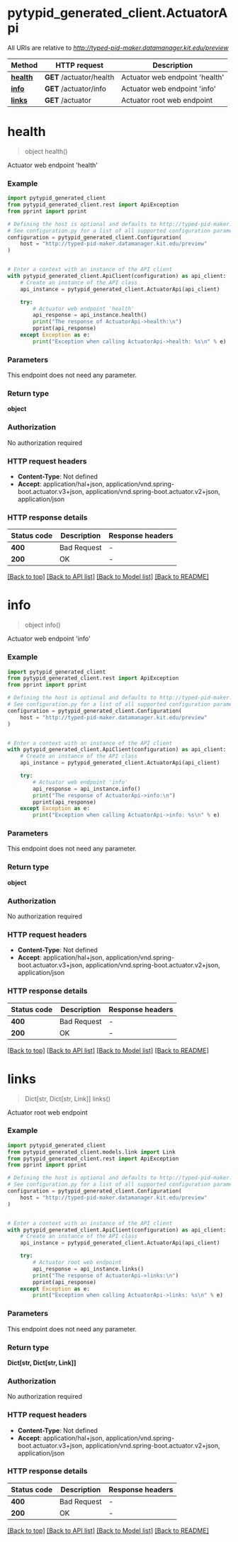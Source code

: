 # pytypid_generated_client.ActuatorApi

All URIs are relative to *http://typed-pid-maker.datamanager.kit.edu/preview*

Method | HTTP request | Description
------------- | ------------- | -------------
[**health**](ActuatorApi.md#health) | **GET** /actuator/health | Actuator web endpoint &#39;health&#39;
[**info**](ActuatorApi.md#info) | **GET** /actuator/info | Actuator web endpoint &#39;info&#39;
[**links**](ActuatorApi.md#links) | **GET** /actuator | Actuator root web endpoint


# **health**
> object health()

Actuator web endpoint 'health'

### Example


```python
import pytypid_generated_client
from pytypid_generated_client.rest import ApiException
from pprint import pprint

# Defining the host is optional and defaults to http://typed-pid-maker.datamanager.kit.edu/preview
# See configuration.py for a list of all supported configuration parameters.
configuration = pytypid_generated_client.Configuration(
    host = "http://typed-pid-maker.datamanager.kit.edu/preview"
)


# Enter a context with an instance of the API client
with pytypid_generated_client.ApiClient(configuration) as api_client:
    # Create an instance of the API class
    api_instance = pytypid_generated_client.ActuatorApi(api_client)

    try:
        # Actuator web endpoint 'health'
        api_response = api_instance.health()
        print("The response of ActuatorApi->health:\n")
        pprint(api_response)
    except Exception as e:
        print("Exception when calling ActuatorApi->health: %s\n" % e)
```



### Parameters

This endpoint does not need any parameter.

### Return type

**object**

### Authorization

No authorization required

### HTTP request headers

 - **Content-Type**: Not defined
 - **Accept**: application/hal+json, application/vnd.spring-boot.actuator.v3+json, application/vnd.spring-boot.actuator.v2+json, application/json

### HTTP response details

| Status code | Description | Response headers |
|-------------|-------------|------------------|
**400** | Bad Request |  -  |
**200** | OK |  -  |

[[Back to top]](#) [[Back to API list]](../README.md#documentation-for-api-endpoints) [[Back to Model list]](../README.md#documentation-for-models) [[Back to README]](../README.md)

# **info**
> object info()

Actuator web endpoint 'info'

### Example


```python
import pytypid_generated_client
from pytypid_generated_client.rest import ApiException
from pprint import pprint

# Defining the host is optional and defaults to http://typed-pid-maker.datamanager.kit.edu/preview
# See configuration.py for a list of all supported configuration parameters.
configuration = pytypid_generated_client.Configuration(
    host = "http://typed-pid-maker.datamanager.kit.edu/preview"
)


# Enter a context with an instance of the API client
with pytypid_generated_client.ApiClient(configuration) as api_client:
    # Create an instance of the API class
    api_instance = pytypid_generated_client.ActuatorApi(api_client)

    try:
        # Actuator web endpoint 'info'
        api_response = api_instance.info()
        print("The response of ActuatorApi->info:\n")
        pprint(api_response)
    except Exception as e:
        print("Exception when calling ActuatorApi->info: %s\n" % e)
```



### Parameters

This endpoint does not need any parameter.

### Return type

**object**

### Authorization

No authorization required

### HTTP request headers

 - **Content-Type**: Not defined
 - **Accept**: application/hal+json, application/vnd.spring-boot.actuator.v3+json, application/vnd.spring-boot.actuator.v2+json, application/json

### HTTP response details

| Status code | Description | Response headers |
|-------------|-------------|------------------|
**400** | Bad Request |  -  |
**200** | OK |  -  |

[[Back to top]](#) [[Back to API list]](../README.md#documentation-for-api-endpoints) [[Back to Model list]](../README.md#documentation-for-models) [[Back to README]](../README.md)

# **links**
> Dict[str, Dict[str, Link]] links()

Actuator root web endpoint

### Example


```python
import pytypid_generated_client
from pytypid_generated_client.models.link import Link
from pytypid_generated_client.rest import ApiException
from pprint import pprint

# Defining the host is optional and defaults to http://typed-pid-maker.datamanager.kit.edu/preview
# See configuration.py for a list of all supported configuration parameters.
configuration = pytypid_generated_client.Configuration(
    host = "http://typed-pid-maker.datamanager.kit.edu/preview"
)


# Enter a context with an instance of the API client
with pytypid_generated_client.ApiClient(configuration) as api_client:
    # Create an instance of the API class
    api_instance = pytypid_generated_client.ActuatorApi(api_client)

    try:
        # Actuator root web endpoint
        api_response = api_instance.links()
        print("The response of ActuatorApi->links:\n")
        pprint(api_response)
    except Exception as e:
        print("Exception when calling ActuatorApi->links: %s\n" % e)
```



### Parameters

This endpoint does not need any parameter.

### Return type

**Dict[str, Dict[str, Link]]**

### Authorization

No authorization required

### HTTP request headers

 - **Content-Type**: Not defined
 - **Accept**: application/hal+json, application/vnd.spring-boot.actuator.v3+json, application/vnd.spring-boot.actuator.v2+json, application/json

### HTTP response details

| Status code | Description | Response headers |
|-------------|-------------|------------------|
**400** | Bad Request |  -  |
**200** | OK |  -  |

[[Back to top]](#) [[Back to API list]](../README.md#documentation-for-api-endpoints) [[Back to Model list]](../README.md#documentation-for-models) [[Back to README]](../README.md)

